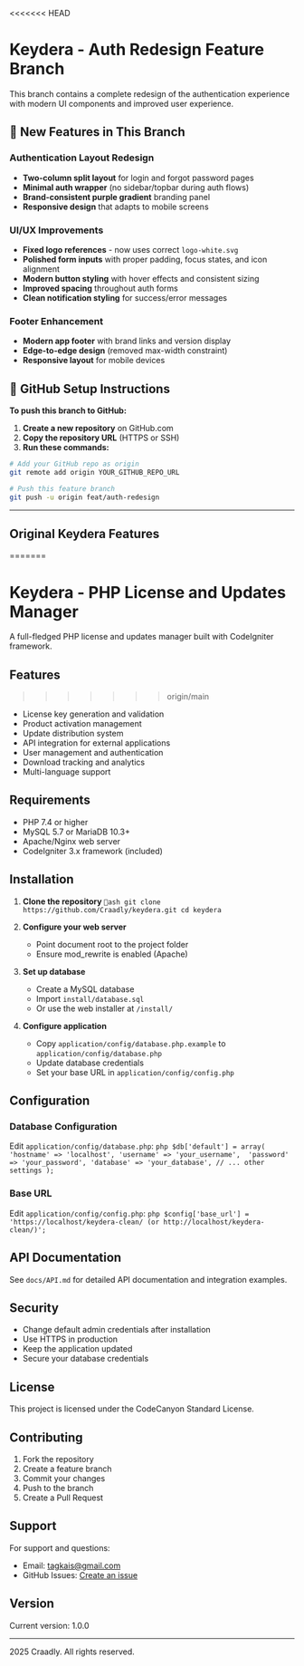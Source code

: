 <<<<<<< HEAD
# Keydera - Auth Redesign Feature Branch

This branch contains a complete redesign of the authentication experience with modern UI components and improved user experience.

## 🚀 New Features in This Branch

### Authentication Layout Redesign
- **Two-column split layout** for login and forgot password pages
- **Minimal auth wrapper** (no sidebar/topbar during auth flows)
- **Brand-consistent purple gradient** branding panel
- **Responsive design** that adapts to mobile screens

### UI/UX Improvements
- **Fixed logo references** - now uses correct `logo-white.svg`
- **Polished form inputs** with proper padding, focus states, and icon alignment
- **Modern button styling** with hover effects and consistent sizing
- **Improved spacing** throughout auth forms
- **Clean notification styling** for success/error messages

### Footer Enhancement
- **Modern app footer** with brand links and version display
- **Edge-to-edge design** (removed max-width constraint)
- **Responsive layout** for mobile devices

## 🚀 GitHub Setup Instructions

**To push this branch to GitHub:**

1. **Create a new repository** on GitHub.com
2. **Copy the repository URL** (HTTPS or SSH)
3. **Run these commands:**

```bash
# Add your GitHub repo as origin
git remote add origin YOUR_GITHUB_REPO_URL

# Push this feature branch
git push -u origin feat/auth-redesign
```

---

## Original Keydera Features
=======
# Keydera - PHP License and Updates Manager

A full-fledged PHP license and updates manager built with CodeIgniter framework.

##  Features
>>>>>>> origin/main

- License key generation and validation
- Product activation management  
- Update distribution system
- API integration for external applications
- User management and authentication
- Download tracking and analytics
- Multi-language support

##  Requirements

- PHP 7.4 or higher
- MySQL 5.7 or MariaDB 10.3+
- Apache/Nginx web server
- CodeIgniter 3.x framework (included)

##  Installation

1. **Clone the repository**
   `ash
   git clone https://github.com/Craadly/keydera.git
   cd keydera
   `

2. **Configure your web server**
   - Point document root to the project folder
   - Ensure mod_rewrite is enabled (Apache)

3. **Set up database**
   - Create a MySQL database
   - Import `install/database.sql`
   - Or use the web installer at `/install/`

4. **Configure application**
   - Copy `application/config/database.php.example` to `application/config/database.php`
   - Update database credentials
   - Set your base URL in `application/config/config.php`

##  Configuration

### Database Configuration
Edit `application/config/database.php`:
`php
$db['default'] = array(
    'hostname' => 'localhost',
    'username' => 'your_username', 
    'password' => 'your_password',
    'database' => 'your_database',
    // ... other settings
);
`

### Base URL
Edit `application/config/config.php`:
`php
$config['base_url'] = 'https://localhost/keydera-clean/ (or http://localhost/keydera-clean/)';
`

##  API Documentation

See `docs/API.md` for detailed API documentation and integration examples.

##  Security

- Change default admin credentials after installation
- Use HTTPS in production
- Keep the application updated
- Secure your database credentials

##  License

This project is licensed under the CodeCanyon Standard License.

##  Contributing

1. Fork the repository
2. Create a feature branch
3. Commit your changes
4. Push to the branch  
5. Create a Pull Request

##  Support

For support and questions:
- Email: tagkais@gmail.com
- GitHub Issues: [Create an issue](https://github.com/Craadly/keydera/issues)

##  Version

Current version: 1.0.0

---
 2025 Craadly. All rights reserved.
